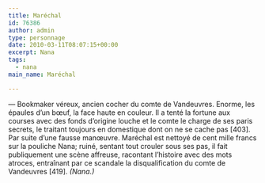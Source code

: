 ```yaml
---
title: Maréchal
id: 76386
author: admin
type: personnage
date: 2010-03-11T08:07:15+00:00
excerpt: Nana
tags:
  - nana
main_name: Maréchal

---
```

— Bookmaker véreux, ancien cocher du comte de Vandeuvres. Enorme, les épaules d’un bœuf, la face haute en couleur. Il a tenté la fortune aux courses avec des fonds d’origine louche et le comte le charge de ses paris secrets, le traitant toujours en domestique dont on ne se cache pas [403]. Par suite d’une fausse manœuvre. Maréchal est nettoyé de cent mille francs sur la pouliche Nana; ruiné, sentant tout crouler sous ses pas, il fait publiquement une scène affreuse, racontant l’histoire avec des mots atroces, entraînant par ce scandale la disqualification du comte de Vandeuvres [419]. _(Nana.)_